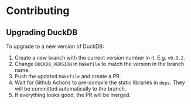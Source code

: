 # Contributing

## Upgrading DuckDB

To upgrade to a new version of DuckDB:

1. Create a new branch with the current version number in it. E.g. `v0.9.2`.
2. Change `DUCKDB_VERSION` in `Makefile` to match the version in the branch name.
3. Push the updated `Makefile` and create a PR.
4. Wait for Github Actions to pre-compile the static libraries in `deps`. They will be committed automatically to the branch.
5. If everything looks good, the PR will be merged.
